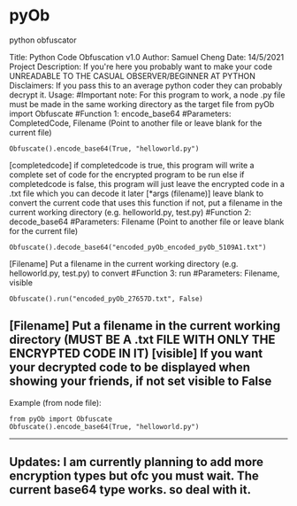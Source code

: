 # pyOb
python obfuscator

Title: Python Code Obfuscation v1.0
Author: Samuel Cheng
Date: 14/5/2021
Project Description: If you're here you probably want to make your code UNREADABLE TO THE CASUAL OBSERVER/BEGINNER AT PYTHON
Disclaimers: If you pass this to an average python coder they can probably decrypt it.
Usage:
#Important note: For this program to work, a node .py file must be made in the same working directory as the target file
from pyOb import Obfuscate
#Function 1: encode_base64
#Parameters:            CompletedCode, Filename (Point to another file or leave blank for the current file)
```
Obfuscate().encode_base64(True, "helloworld.py")
```
[completedcode]
if completedcode is true, this program will write a complete set of code for the encrypted program to be run
else if completedcode is false, this program will just leave the encrypted code in a .txt file which you can decode it later
[*args (filename)]
leave blank to convert the current code that uses this function
if not, put a filename in the current working directory (e.g. helloworld.py, test.py)
#Function 2: decode_base64
#Parameters:              Filename (Point to another file or leave blank for the current file)
```
Obfuscate().decode_base64("encoded_pyOb_encoded_pyOb_5109A1.txt")
```
[Filename]
Put a filename in the current working directory (e.g. helloworld.py, test.py) to convert
#Function 3: run
#Parameters:   Filename, visible
```
Obfuscate().run("encoded_pyOb_27657D.txt", False)
```
[Filename]
Put a filename in the current working directory (MUST BE A .txt FILE WITH ONLY THE ENCRYPTED CODE IN IT)
[visible]
If you want your decrypted code to be displayed when showing your friends, if not set visible to False
----
Example (from node file):
```
from pyOb import Obfuscate
Obfuscate().encode_base64(True, "helloworld.py")
```
----
Updates:
I am currently planning to add more encryption types but ofc you must wait. The current base64 type works. so deal with it.
----
